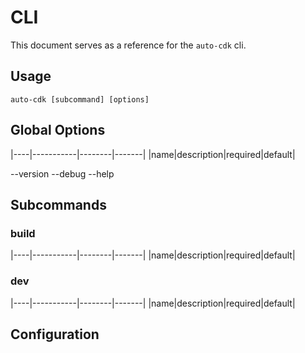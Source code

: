 # CLI

This document serves as a reference for the `auto-cdk` cli.

## Usage

```text
auto-cdk [subcommand] [options]
```

## Global Options

|----|-----------|--------|-------|
|name|description|required|default|

--version
--debug
--help

## Subcommands

### build

|----|-----------|--------|-------|
|name|description|required|default|

### dev

|----|-----------|--------|-------|
|name|description|required|default|

## Configuration



